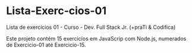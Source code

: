 # Lista-Exerc-cios-01
Lista de exercícios 01 - Curso - Dev. Full Stack Jr. (+praTi &amp; Codifica)

Este projeto contém 15 exercicíos em JavaScrip com Node.js, numerados de Exercicio-01 até Exercicio-15.


